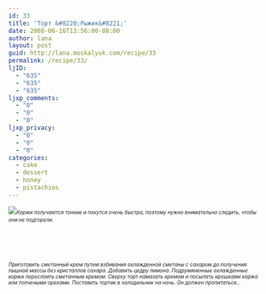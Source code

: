 ```yaml
---
id: 33
title: 'Торт &#8220;Рыжик&#8221;'
date: 2008-06-16T13:56:00-08:00
author: lana
layout: post
guid: http://lana.moskalyuk.com/recipe/33
permalink: /recipe/33/
ljID:
  - "635"
  - "635"
  - "635"
ljxp_comments:
  - "0"
  - "0"
  - "0"
ljxp_privacy:
  - "0"
  - "0"
  - "0"
categories:
  - cake
  - dessert
  - honey
  - pistachios
---
```

![](http://farm4.static.flickr.com/3113/2585354056_cfd72d607d.jpg?v=0)<span style="font-size: x-small"><em></em><em><span class="txt2">Коржи получаются тонкие и пекутся очень быстро, поэтому нужно внимательно следить, чтобы они не подгорели.<span style="font-size: x-small"><em><span class="txt2"><font size="2"><em><font class="txt2"> </p> 

<p>
  </font></em></font></span> 
</p>

<p>
  </em></span> 
</p>

<p>
  </span></em>
</p>

<p>
  </span>
</p>

<p>
  <span style="font-size: x-small"><em>Приготовить сметанный крем путем взбивания охлажденной сметаны с сахаром до получения пышной массы без кристаллов сахара. Добавить цедру лимона. Подрумяненные охлажденные коржи переслоить сметанным кремом. Сверху торт намазать кремом и посыпать крошками коржа или </em><em>толчеными </em><em>орехами. Поставить тортик в холодильник на ночь. Он должен пропитаться&#8230;</em></span>
</p>

<p>
  <img src="http://farm4.static.flickr.com/3051/2585361048_df4db1da08.jpg?v=0" alt="" />
</p>

<p>
  <img src="http://farm4.static.flickr.com/3144/2585450603_369e636802.jpg?v=0" alt="" />
</p>

<p>
  <img src="http://farm4.static.flickr.com/3013/2586296162_09d353916b.jpg?v=0" alt="" />
</p>